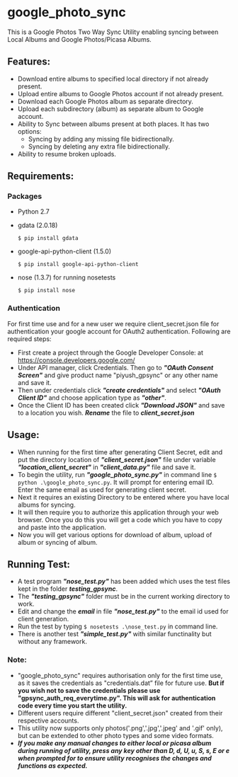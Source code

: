 # google_photo_sync
This is a Google Photos Two Way Sync Utility enabling syncing between Local Albums and Google Photos/Picasa Albums.

## Features:
+ Download entire albums to specified local directory if not already present.
+ Upload entire albums to Google Photos account if not already present.
+ Download each Google Photos album as separate directory.
+ Upload each subdirectory (album) as separate album to Google account.
+ Ability to Sync between albums present at both places. It has two options:
  + Syncing by adding any missing file bidirectionally.
  + Syncing by deleting any extra file bidirectionally.
+ Ability to resume broken uploads.

## Requirements:
### Packages
+ Python 2.7
+ gdata (2.0.18)

    ```
    $ pip install gdata
    ```
+ google-api-python-client (1.5.0)

    ```
    $ pip install google-api-python-client
    ```
+ nose (1.3.7) for running nosetests

    ```
    $ pip install nose
    ```

### Authentication
For first time use and for a new user we require client_secret.json file for authentication your google account for OAuth2 authentication. Following are required steps:
+ First create a project through the Google Developer Console: at https://console.developers.google.com/
+ Under API manager, click Credentials. Then go to _**"OAuth Consent Screen"**_ and give product name "piyush_gpsync" or any other name and save it.
+ Then under credentials click _**"create credentials"**_ and select _**"OAuth Client ID"**_ and choose application type as _**"other"**_.
+ Once the Client ID has been created click _**"Download JSON"**_ and save to a location you wish. _**Rename**_ the file to _**client_secret.json**_

## Usage:
+ When running for the first time after generating Client Secret, edit and put the directory location of _**"client_secret.json"**_ file under variable _**"location_client_secret"**_ in _**"client_data.py"**_ file and save it.
+ To begin the utility, run _**"google_photo_sync.py"**_ in command line ```$ python .\google_photo_sync.py```. It will prompt for entering email ID. Enter the same email as used for generating client secret.
+ Next it requires an existing Directory to be entered where you have local albums for syncing.
+ It will then require you to authorize this application through your web browser. Once you do this you will get a code which you have to copy and paste into the application. 
+ Now you will get various options for download of album, upload of album or syncing of album.

## Running Test:
+ A test program _**"nose_test.py"**_ has been added which uses the test files kept in the folder _**testing_gpsync**_.
+ The _**"testing_gpsync"**_ folder must be in the current working directory to work.
+ Edit and change the _**email**_ in file _**"nose_test.py"**_ to the email id used for client generation.
+ Run the test by typing ```$ nosetests .\nose_test.py``` in command line.
+ There is another test _**"simple_test.py"**_ with similar functinality but without any framework.

### Note:
+ "google_photo_sync" requires authorisation only for the first time use, as it saves the credentials as "credentials.dat” file for future use. **But if you wish not to save the credentials please use "gpsync_auth_req_everytime.py". This will ask for authentication code every time you start the utility.**
+ Different users require different "client_secret.json" created from their respective accounts.
+ This utility now supports only photos('.png','.jpg','.jpeg' and '.gif' only), but can be extended to other photo types and some video formats.
+ _**If you make any manual changes to either local or picasa album during running of utility, press any key other than D, d, U, u, S, s, E or e when prompted for to ensure utility recognises the changes and functions as expected.**_

